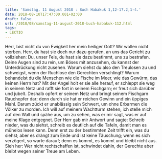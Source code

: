 ```yaml
---
title: 'Samstag, 11 August 2018 : Buch Habakuk 1,12-17.2,1-4.'
date: 2018-08-10T17:47:00.001+02:00
draft: false
url: /2018/08/samstag-11-august-2018-buch-habakuk-112.html
tags: 
- LECTIO
---
```


Herr, bist nicht du von Ewigkeit her mein heiliger Gott? Wir wollen nicht sterben. Herr, du hast sie doch nur dazu gerufen, an uns das Gericht zu vollziehen: Du, unser Fels, du hast sie dazu bestimmt, uns zu bestrafen. Deine Augen sind zu rein, um Böses mit anzusehen, du kannst der Unterdrückung nicht zusehen. Warum siehst du also den Treulosen zu und schweigst, wenn der Ruchlose den Gerechten verschlingt? Warum behandelst du die Menschen wie die Fische im Meer, wie das Gewürm, das keinen Herrn hat? Mit der Angel holt er sie alle herauf, er schleppt sie weg in seinem Netz und rafft sie fort in seinem Fischgarn; er freut sich darüber und jubelt. Deshalb opfert er seinem Netz und bringt seinem Fischgarn Rauchopfer dar; denn durch sie hat er reichen Gewinn und ein üppiges Mahl. Darum zückt er unablässig sein Schwert, um ohne Erbarmen die Völker zu morden. Ich will auf meinem Wachtturm stehen, ich stelle mich auf den Wall und spähe aus, um zu sehen, was er mir sagt, was er auf meine Klage entgegnet. Der Herr gab mir Antwort und sagte: Schreib nieder, was du siehst, schreib es deutlich auf die Tafeln, damit man es mühelos lesen kann. Denn erst zu der bestimmten Zeit trifft ein, was du siehst; aber es drängt zum Ende und ist keine Täuschung; wenn es sich verzögert, so warte darauf; denn es kommt, es kommt und bleibt nicht aus. Sieh her: Wer nicht rechtschaffen ist, schwindet dahin, der Gerechte aber bleibt wegen seiner Treue am Leben.